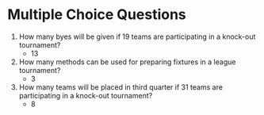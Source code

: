 # Multiple Choice Questions 
1. How many byes will be given if 19 teams are participating in a knock-out tournament? 
    - 13 
2. How many methods can be used for preparing fixtures in a league tournament? 
    - 3 
3. How many teams will be placed in third quarter if 31 teams are participating in a knock-out tournament? 
    - 8 